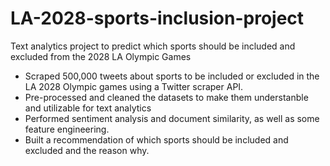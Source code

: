 # LA-2028-sports-inclusion-project
Text analytics project to predict which sports should be included and excluded from the 2028 LA Olympic Games

- Scraped 500,000 tweets about sports to be included or excluded in the LA 2028 Olympic games using a Twitter scraper API.
- Pre-processed and cleaned the datasets to make them understanble and utilizable for text analytics
- Performed sentiment analysis and document similarity, as well as some feature engineering.
- Built a recommendation of which sports should be included and excluded and the reason why.
